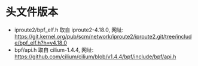 # 头文件版本
- iproute2/bpf_elf.h
  取自 iproute2-4.18.0, 网址: https://git.kernel.org/pub/scm/network/iproute2/iproute2.git/tree/include/bpf_elf.h?h=v4.18.0
- bpf/api.h
  取自 cilium-1.4.4, 网址: https://github.com/cilium/cilium/blob/v1.4.4/bpf/include/bpf/api.h
